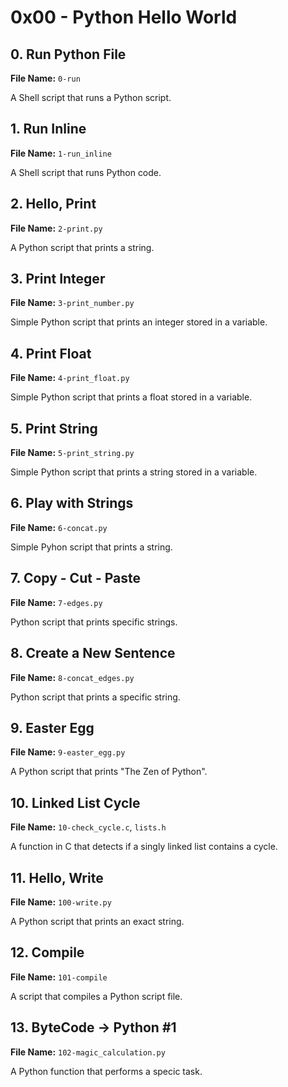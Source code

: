 # 0x00 - Python Hello World

## 0. Run Python File
**File Name:** `0-run`

A Shell script that runs a Python script.

## 1. Run Inline
**File Name:** `1-run_inline`

A Shell script that runs Python code.

## 2. Hello, Print
**File Name:** `2-print.py`

A Python script that prints a string.

## 3. Print Integer
**File Name:** `3-print_number.py`

Simple Python script that prints an integer stored in a variable.

## 4. Print Float
**File Name:** `4-print_float.py`

Simple Python script that prints a float stored in a variable.

## 5. Print String
**File Name:** `5-print_string.py`

Simple Python script that prints a string stored in a variable.

## 6. Play with Strings
**File Name:** `6-concat.py`

Simple Pyhon script that prints a string.

## 7. Copy - Cut - Paste
**File Name:** `7-edges.py`

Python script that prints specific strings.

## 8. Create a New Sentence
**File Name:** `8-concat_edges.py`

Python script that prints a specific string.

## 9. Easter Egg
**File Name:** `9-easter_egg.py`

A Python script that prints "The Zen of Python".

## 10. Linked List Cycle
**File Name:** `10-check_cycle.c`, `lists.h`

A function in C that detects if a singly linked list contains a cycle.

## 11. Hello, Write
**File Name:** `100-write.py`

A Python script that prints an exact string.

## 12. Compile
**File Name:** `101-compile`

A script that compiles a Python script file.

## 13. ByteCode -> Python #1
**File Name:** `102-magic_calculation.py`

A Python function that performs a specic task.

